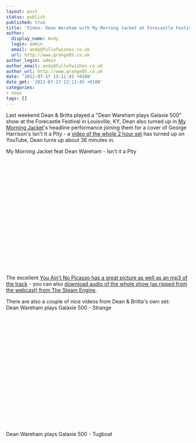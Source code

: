 ```yaml
---
layout: post
status: publish
published: true
title: 'Video: Dean Wareham with My Morning Jacket at Forecastle Festival'
author:
  display_name: Andy
  login: admin
  email: andy@fullofwishes.co.uk
  url: http://www.grange85.co.uk
author_login: admin
author_email: andy@fullofwishes.co.uk
author_url: http://www.grange85.co.uk
date: '2012-07-17 13:11:45 +0100'
date_gmt: '2012-07-17 12:11:45 +0100'
categories:
- news
tags: []
---
```

<p>Last weekend Dean & Britta played a "Dean Wareham plays Galaxie 500" show at the Forecastle Festival in Louisville, KY, Dean also turned up in <a href="http://www.mymorningjacket.com/">My Morning Jacket</a>'s headline performance joining them for a cover of George Harrison's Isn't It a Pity - a <a href="http://www.youtube.com/watch?v=Za6z3xcJCvk">video of the whole 2 hour set</a> has turned up on YouTube, Dean turns up about 38 minutes in.</p>
<p>My Morning Jacket feat Dean Wareham - Isn't it a Pity<br />
<iframe class="aligncenter" width="560" height="315" https://www.youtube.com/embed/Za6z3xcJCvk?start=2280&showinfo=0" frameborder="0" allowfullscreen></iframe></p>
<p>The excellent <a href="http://web.archive.org/web/20130322013102/http://www.youaintnopicasso.com/2012/07/16/mp3s-my-morning-jacket-cover-george-harrison-george-michael-at-forecastle/">You Ain't No Picasso has a great picture as well as an mp3 of the track</a> - you can also <a href="http://www.thesteamengine.net/home/download-my-morning-jacket-2012-07-14-forecastle-festival-lo.html">download audio of the whole show (as ripped from the webcast) from The Steam Engine</a>.</p>
<p>There are also a couple of nice videos from Dean & Britta's own set:<br />
Dean Wareham plays Galaxie 500 - Strange<br />
<iframe class="aligncenter" width="560" height="315" https://www.youtube.com/embed/CpYPl1MjRIU?showinfo=0" frameborder="0" allowfullscreen></iframe></p>
<p>Dean Wareham plays Galaxie 500 - Tugboat<br />
<iframe class="aligncenter" width="560" height="315" https://www.youtube.com/embed/_I8TyGZ_d3Q?showinfo=0" frameborder="0" allowfullscreen></iframe></p>
